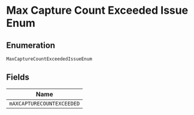 
# Max Capture Count Exceeded Issue Enum

## Enumeration

`MaxCaptureCountExceededIssueEnum`

## Fields

| Name |
|  --- |
| `mAXCAPTURECOUNTEXCEEDED` |

